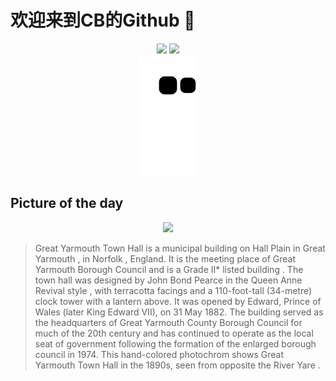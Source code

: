 
# 欢迎来到CB的Github 👋

<div align="center">
  <img height="137px" src="https://github-readme-stats.vercel.app/api?username=SuperCB&show_icons=true&theme=radical" />
  <img height="137px" src="https://github-readme-stats.vercel.app/api/top-langs/?username=SuperCB&hide_title=true&hide_border=true&layout=compact&langs_count=6&text_color=000&icon_color=fff" />
</div>


<div align="center">
    <img src="./contribution-snake/github-contribution-grid-snake.svg" />
</div>



## Picture of the day
<div align="center">
  <img width=400px src="https://upload.wikimedia.org/wikipedia/commons/thumb/d/d4/Town_Hall%2C_Yarmouth%2C_England-LCCN2002708291_-_Restoration.jpg/600px-Town_Hall%2C_Yarmouth%2C_England-LCCN2002708291_-_Restoration.jpg" />
</div>

>Great Yarmouth Town Hall  is a municipal building on Hall Plain in  Great Yarmouth , in  Norfolk , England. It is the meeting place of  Great Yarmouth Borough Council  and is a Grade II*  listed building . The town hall was designed by  John Bond Pearce  in the  Queen Anne Revival style , with  terracotta  facings and a 110-foot-tall (34-metre)  clock tower  with a  lantern  above. It was opened by  Edward, Prince of Wales  (later King Edward VII), on 31 May 1882. The building served as the headquarters of Great Yarmouth County Borough Council for much of the 20th century and has continued to operate as the local seat of government following the formation of the enlarged borough council in 1974. This hand-colored  photochrom  shows Great Yarmouth Town Hall in the 1890s, seen from opposite the  River Yare .


